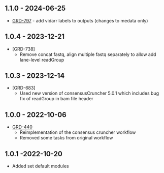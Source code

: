 ## 1.1.0 - 2024-06-25
- [GRD-797](https://jira.oicr.on.ca/browse/GRD-797) - add vidarr labels to outputs (changes to medata only)

## 1.0.4 - 2023-12-21
- [GRD-738]
  - Remove concat fastq, align multiple fastq separately to allow add lane-level readGroup

## 1.0.3 - 2023-12-14
- [GRD-683] 
  - Used new version of consensusCruncher 5.0.1 which includes bug fix of readGroup in bam file header

## 1.0.0 - 2022-10-06
- [GRD-440](https://jira.oicr.on.ca/browse/GRD-440) 
    - Reimplementation of the consensus cruncher workflow
    - Removed some tasks from original workflow

## 1.0.1 -2022-10-20
- Added set default modules
